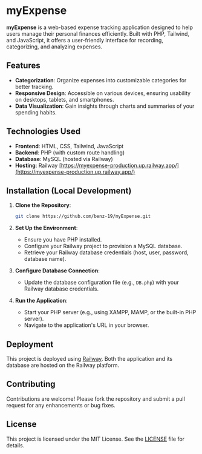 # myExpense

**myExpense** is a web-based expense tracking application designed to help users manage their personal finances efficiently. Built with PHP, Tailwind, and JavaScript, it offers a user-friendly interface for recording, categorizing, and analyzing expenses.

## Features

* **Categorization**: Organize expenses into customizable categories for better tracking.
* **Responsive Design**: Accessible on various devices, ensuring usability on desktops, tablets, and smartphones.
* **Data Visualization**: Gain insights through charts and summaries of your spending habits.

## Technologies Used

* **Frontend**: HTML, CSS, Tailwind, JavaScript
* **Backend**: PHP (with custom route handling)
* **Database**: MySQL (hosted via Railway)
* **Hosting**: Railway [https://myexpense-production.up.railway.app/](https://myexpense-production.up.railway.app/)

## Installation (Local Development)

1. **Clone the Repository**:

   ```bash
   git clone https://github.com/benz-19/myExpense.git
   ```

2. **Set Up the Environment**:

   * Ensure you have PHP installed.
   * Configure your Railway project to provision a MySQL database.
   * Retrieve your Railway database credentials (host, user, password, database name).

3. **Configure Database Connection**:

   * Update the database configuration file (e.g., `DB.php`) with your Railway database credentials.

4. **Run the Application**:

   * Start your PHP server (e.g., using XAMPP, MAMP, or the built-in PHP server).
   * Navigate to the application's URL in your browser.

## Deployment

This project is deployed using [Railway](https://railway.app). Both the application and its database are hosted on the Railway platform.

## Contributing

Contributions are welcome! Please fork the repository and submit a pull request for any enhancements or bug fixes.

## License

This project is licensed under the MIT License. See the [LICENSE](LICENSE) file for details.

